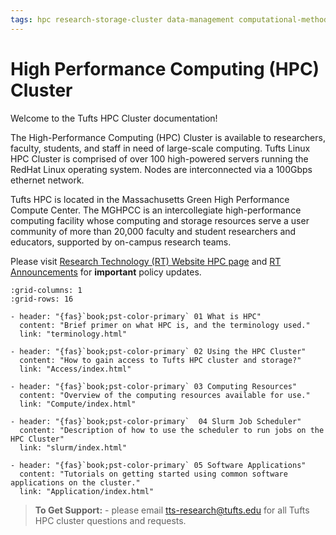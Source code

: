 ```yaml
---
tags: hpc research-storage-cluster data-management computational-methods software-installation---cluster gpu open-ondemand-ood
---
```

# High Performance Computing (HPC) Cluster

Welcome to the Tufts HPC Cluster documentation!

The High-Performance Computing (HPC) Cluster is available to researchers, faculty, students, and staff in need of large-scale computing. Tufts Linux HPC Cluster is comprised of over 100 high-powered servers running the RedHat Linux operating system. Nodes are interconnected via a 100Gbps ethernet network.

Tufts HPC is located in the Massachusetts Green High Performance Compute Center. The MGHPCC is an intercollegiate high-performance computing facility whose computing and storage resources serve a user community of more than 20,000 faculty and student researchers and educators, supported by on-campus research teams. 


Please visit [Research Technology (RT) Website HPC page](https://it.tufts.edu/high-performance-computing) and [RT Announcements](https://it.tufts.edu/research-technology/announcements) for **important** policy updates.


```{gallery-grid}
:grid-columns: 1
:grid-rows: 16

- header: "{fas}`book;pst-color-primary` 01 What is HPC"
  content: "Brief primer on what HPC is, and the terminology used."
  link: "terminology.html"

- header: "{fas}`book;pst-color-primary` 02 Using the HPC Cluster"
  content: "How to gain access to Tufts HPC cluster and storage?"
  link: "Access/index.html"

- header: "{fas}`book;pst-color-primary` 03 Computing Resources"
  content: "Overview of the computing resources available for use."
  link: "Compute/index.html"

- header: "{fas}`book;pst-color-primary`  04 Slurm Job Scheduler"
  content: "Description of how to use the scheduler to run jobs on the HPC Cluster"
  link: "slurm/index.html"

- header: "{fas}`book;pst-color-primary` 05 Software Applications"
  content: "Tutorials on getting started using common software applications on the cluster."
  link: "Application/index.html"

```

>  **To Get Support:** - please email tts-research@tufts.edu for all Tufts HPC cluster questions and requests.
